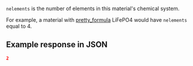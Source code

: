 `nelements` is the number of elements in this material's chemical system.

For example, a material with [pretty_formula](../pretty_formula) LiFePO4 would have `nelements` equal to 4.











## Example response in JSON

```json
2
```

